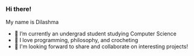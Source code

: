 ### Hi there!

My name is Dilashma 

- 🌱 I’m currently an undergrad student studying Computer Science
- 🔆 I love programming, philosophy, and crocheting
- 💠 I'm looking forward to share and collaborate on interesting projects!
